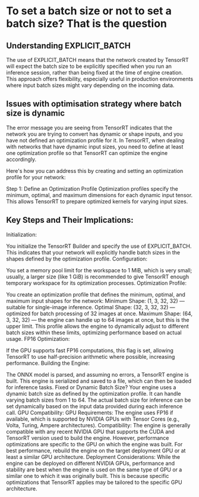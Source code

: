 # To set a batch size or not to set a batch size? That is the question

## Understanding EXPLICIT_BATCH

The use of EXPLICIT_BATCH means that the network created by TensorRT will expect the batch size to be explicitly specified when you run an inference session, rather than being fixed at the time of engine creation. This approach offers flexibility, especially useful in production environments where input batch sizes might vary depending on the incoming data.

## Issues with optimisation strategy where batch size is dynamic

The error message you are seeing from TensorRT indicates that the network you are trying to convert has dynamic or shape inputs, and you have not defined an optimization profile for it. In TensorRT, when dealing with networks that have dynamic input sizes, you need to define at least one optimization profile so that TensorRT can optimize the engine accordingly.

Here's how you can address this by creating and setting an optimization profile for your network:

Step 1: Define an Optimization Profile
Optimization profiles specify the minimum, optimal, and maximum dimensions for each dynamic input tensor. This allows TensorRT to prepare optimized kernels for varying input sizes.





## Key Steps and Their Implications:

Initialization:

You initialize the TensorRT Builder and specify the use of EXPLICIT_BATCH. This indicates that your network will explicitly handle batch sizes in the shapes defined by the optimization profile.
Configuration:

You set a memory pool limit for the workspace to 1 MiB, which is very small; usually, a larger size (like 1 GiB) is recommended to give TensorRT enough temporary workspace for its optimization processes.
Optimization Profile:

You create an optimization profile that defines the minimum, optimal, and maximum input shapes for the network:
Minimum Shape: (1, 3, 32, 32) — suitable for single-image inference.
Optimal Shape: (32, 3, 32, 32) — optimized for batch processing of 32 images at once.
Maximum Shape: (64, 3, 32, 32) — the engine can handle up to 64 images at once, but this is the upper limit.
This profile allows the engine to dynamically adjust to different batch sizes within these limits, optimizing performance based on actual usage.
FP16 Optimization:

If the GPU supports fast FP16 computations, this flag is set, allowing TensorRT to use half-precision arithmetic where possible, increasing performance.
Building the Engine:

The ONNX model is parsed, and assuming no errors, a TensorRT engine is built. This engine is serialized and saved to a file, which can then be loaded for inference tasks.
Fixed or Dynamic Batch Size?
Your engine uses a dynamic batch size as defined by the optimization profile. It can handle varying batch sizes from 1 to 64. The actual batch size for inference can be set dynamically based on the input data provided during each inference call.
GPU Compatibility:
GPU Requirements: The engine uses FP16 if available, which is supported by NVIDIA GPUs with Tensor Cores (e.g., Volta, Turing, Ampere architectures).
Compatibility: The engine is generally compatible with any recent NVIDIA GPU that supports the CUDA and TensorRT version used to build the engine. However, performance optimizations are specific to the GPU on which the engine was built. For best performance, rebuild the engine on the target deployment GPU or at least a similar GPU architecture.
Deployment Considerations: While the engine can be deployed on different NVIDIA GPUs, performance and stability are best when the engine is used on the same type of GPU or a similar one to which it was originally built. This is because specific optimizations that TensorRT applies may be tailored to the specific GPU architecture.
